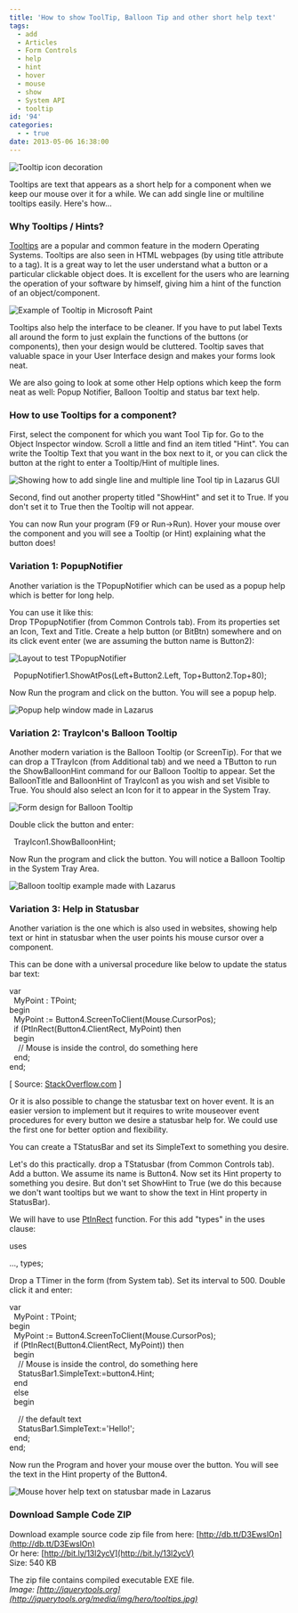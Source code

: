 ```yaml
---
title: 'How to show ToolTip, Balloon Tip and other short help text'
tags:
  - add
  - Articles
  - Form Controls
  - help
  - hint
  - hover
  - mouse
  - show
  - System API
  - tooltip
id: '94'
categories:
  - - true
date: 2013-05-06 16:38:00
---
```


![Tooltip icon decoration](how-to-show-tooltip-balloon-tip-and/Tooltip-1.jpg "Tooltip icon decoration")

Tooltips are text that appears as a short help for a component when we keep our mouse over it for a while. We can add single line or multiline tooltips easily. Here's how...
<!-- more -->
  
  

### Why Tooltips / Hints?

[Tooltips](http://en.wikipedia.org/wiki/Tooltip) are a popular and common feature in the modern Operating Systems. Tooltips are also seen in HTML webpages (by using title attribute to a tag). It is a great way to let the user understand what a button or a particular clickable object does. It is excellent for the users who are learning the operation of your software by himself, giving him a hint of the function of an object/component.  
  

![Example of Tooltip in Microsoft Paint](how-to-show-tooltip-balloon-tip-and/Tooltip-ms-paint.jpg "Example of Tooltip in Microsoft Paint")

  
  
Tooltips also help the interface to be cleaner. If you have to put label Texts all around the form to just explain the functions of the buttons (or components), then your design would be cluttered. Tooltip saves that valuable space in your User Interface design and makes your forms look neat.  
  
We are also going to look at some other Help options which keep the form neat as well: Popup Notifier, Balloon Tooltip and status bar text help.  
  

### How to use Tooltips for a component?

First, select the component for which you want Tool Tip for. Go to the Object Inspector window. Scroll a little and find an item titled "Hint". You can write the Tooltip Text that you want in the box next to it, or you can click the button at the right to enter a Tooltip/Hint of multiple lines.  
  

![Showing how to add single line and multiple line Tool tip in Lazarus GUI](how-to-show-tooltip-balloon-tip-and/Lazarus-tooltip-1.gif "Showing how to add single line and multiple line Tool tip in Lazarus GUI")

  
  
Second, find out another property titled "ShowHint" and set it to True. If you don't set it to True then the Tooltip will not appear.  
  
You can now Run your program (F9 or Run->Run). Hover your mouse over the component and you will see a Tooltip (or Hint) explaining what the button does!  
  

### Variation 1: PopupNotifier

Another variation is the TPopupNotifier which can be used as a popup help which is better for long help.  
  
You can use it like this:  
Drop TPopupNotifier (from Common Controls tab). From its properties set an Icon, Text and Title. Create a help button (or BitBtn) somewhere and on its click event enter (we are assuming the button name is Button2):  
  

![Layout to test TPopupNotifier](how-to-show-tooltip-balloon-tip-and/popup-notifier-lazarus-1.gif "Layout to test TPopupNotifier")

  

  PopupNotifier1.ShowAtPos(Left+Button2.Left, Top+Button2.Top+80);

  
Now Run the program and click on the button. You will see a popup help.  
  

![Popup help window made in Lazarus](how-to-show-tooltip-balloon-tip-and/TpopupNotifier-example.jpg "Popup help window made in Lazarus")

  

### Variation 2: TrayIcon's Balloon Tooltip

Another modern variation is the Balloon Tooltip (or ScreenTip). For that we can drop a TTrayIcon (from Additional tab) and we need a TButton to run the ShowBalloonHint command for our Balloon Tooltip to appear. Set the BalloonTitle and BalloonHint of TrayIcon1 as you wish and set Visible to True. You should also select an Icon for it to appear in the System Tray.  
  

![Form design for Balloon Tooltip](how-to-show-tooltip-balloon-tip-and/Tooltip-balloon-lazarus.gif "Form design for Balloon Tooltip")

  
Double click the button and enter:  
  

  TrayIcon1.ShowBalloonHint;

  
Now Run the program and click the button. You will notice a Balloon Tooltip in the System Tray Area.  
  

![Balloon tooltip example made with Lazarus](how-to-show-tooltip-balloon-tip-and/balloon-tooltip-example.jpg "Balloon tooltip example made with Lazarus")

  

### Variation 3: Help in Statusbar

Another variation is the one which is also used in websites, showing help text or hint in statusbar when the user points his mouse cursor over a component.  
  
This can be done with a universal procedure like below to update the status bar text:  
  

var  
  MyPoint : TPoint;  
begin  
  MyPoint := Button4.ScreenToClient(Mouse.CursorPos);  
  if (PtInRect(Button4.ClientRect, MyPoint) then  
  begin  
    // Mouse is inside the control, do something here  
  end;  
end;

\[ Source: [StackOverflow.com](http://stackoverflow.com/questions/1721700/how-to-determine-if-the-mouse-cursor-is-inside-a-control) \]  
  
Or it is also possible to change the statusbar text on hover event. It is an easier version to implement but it requires to write mouseover event procedures for every button we desire a statusbar help for. We could use the first one for better option and flexibility.  
  
You can create a TStatusBar and set its SimpleText to something you desire.  
  
Let's do this practically. drop a TStatusbar (from Common Controls tab). Add a button. We assume its name is Button4. Now set its Hint property to something you desire. But don't set ShowHint to True (we do this because we don't want tooltips but we want to show the text in Hint property in StatusBar).  
  
We will have to use [PtInRect](http://lazarus-ccr.sourceforge.net/docs/rtl/types/ptinrect.html) function. For this add "types" in the uses clause:  

uses  
  
..., types;

  
Drop a TTimer in the form (from System tab). Set its interval to 500. Double click it and enter:  
  

var  
  MyPoint : TPoint;  
begin  
  MyPoint := Button4.ScreenToClient(Mouse.CursorPos);  
  if (PtInRect(Button4.ClientRect, MyPoint)) then  
  begin  
    // Mouse is inside the control, do something here  
    StatusBar1.SimpleText:=button4.Hint;  
  end  
  else  
  begin  
  
    // the default text  
    StatusBar1.SimpleText:='Hello!';  
  end;  
end;

  
Now run the Program and hover your mouse over the button. You will see the text in the Hint property of the Button4.  
  

![Mouse hover help text on statusbar made in Lazarus](how-to-show-tooltip-balloon-tip-and/statusbar-text-help.gif "Mouse hover help text on statusbar made in Lazarus")

  

### Download Sample Code ZIP

Download example source code zip file from here: [http://db.tt/D3EwslOn](http://db.tt/D3EwslOn)  
Or here: [http://bit.ly/13l2ycV](http://bit.ly/13l2ycV)  
Size: 540 KB  
  
The zip file contains compiled executable EXE file.  
_Image: [http://jquerytools.org](http://jquerytools.org/media/img/hero/tooltips.jpg)_